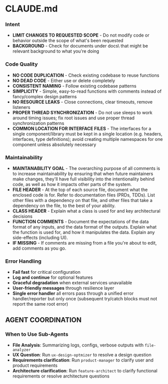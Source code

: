 # CLAUDE.md

### Intent
- **LIMIT CHANGES TO REQUESTED SCOPE** - Do not modify code or behavior outside the scope of what's been requested
- **BACKGROUND** - Check for documents under docs\ that might be relevant background to what you're doing

### Code Quality
- **NO CODE DUPLICATION** - Check existing codebase to reuse functions
- **NO DEAD CODE** - Either use or delete completely
- **CONSISTENT NAMING** - Follow existing codebase patterns
- **SIMPLICITY** - Simple, easy-to-read functions with comments instead of fancy/complex design patterns
- **NO RESOURCE LEAKS** - Close connections, clear timeouts, remove listeners
- **PROPER THREAD SYNCHRONIZATION** - Do not use sleeps to work around timing issues; fix root issues and use proper thread synchronization patterns
- **COMMON LOCATION FOR INTERFACE FILES** - The interfaces for a single component/library must be kept in a single location (e.g. headers, interfaces, type definitions); avoid creating multiple namespaces for one component unless absolutely necessary

### Maintainability
- **MAINTANABILITY GOAL** - The overarching purpose of all comments is to increase maintainability by ensuring that when future maintainers make changes, they'll have full visibility into the intentionality behind code, as well as how it impacts other parts of the system.
- **FILE HEADER** - At the top of each source file, document what the enclosed code is for. Refer to documentation files (PRDs, TDDs). List other files with a dependency on that file, and other files that take a dependency on the file, to the best of your ability.  
- **CLASS HEADER** - Explain what a class is used for and key architectural decisions
- **FUNCTION COMMENTS** - Document the expectations of the data format of any inputs, and the data format of the outputs. Explain what the function is used for, and how it manipulates the data. Explain any side-effects (including UI).  
- **IF MISSING** - If comments are missing from a file you're about to edit, add comments as you go.

### Error Handling
- **Fail fast** for critical configuration
- **Log and continue** for optional features
- **Graceful degradation** when external services unavailable
- **User-friendly messages** through resilience layer
- **Single error handler** all errors pass through a unified error handler/reporter but only once (subsequent try/catch blocks must not report the same root error)

## AGENT COORDINATION

### When to Use Sub-Agents
- **File Analysis**: Summarizing logs, configs, verbose outputs  with `file-analyzer`
- **UX Question**: Run `ux-design-optmizer` to resolve a design question
- **Requirements clarification**: Run `product-manager` to clarify user and product requirements
- **Architecture clarification**: Run `feature-architect` to clarify functional requirements or resolve architecture questions